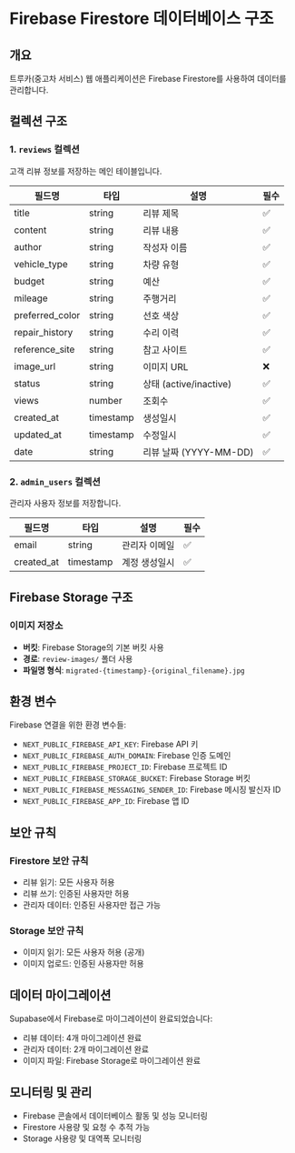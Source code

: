 # Firebase Firestore 데이터베이스 구조

## 개요

트루카(중고차 서비스) 웹 애플리케이션은 Firebase Firestore를 사용하여 데이터를 관리합니다.

## 컬렉션 구조

### 1. `reviews` 컬렉션

고객 리뷰 정보를 저장하는 메인 테이블입니다.

| 필드명 | 타입 | 설명 | 필수 |
|--------|------|------|------|
| title | string | 리뷰 제목 | ✅ |
| content | string | 리뷰 내용 | ✅ |
| author | string | 작성자 이름 | ✅ |
| vehicle_type | string | 차량 유형 | ✅ |
| budget | string | 예산 | ✅ |
| mileage | string | 주행거리 | ✅ |
| preferred_color | string | 선호 색상 | ✅ |
| repair_history | string | 수리 이력 | ✅ |
| reference_site | string | 참고 사이트 | ✅ |
| image_url | string | 이미지 URL | ❌ |
| status | string | 상태 (active/inactive) | ✅ |
| views | number | 조회수 | ✅ |
| created_at | timestamp | 생성일시 | ✅ |
| updated_at | timestamp | 수정일시 | ✅ |
| date | string | 리뷰 날짜 (YYYY-MM-DD) | ✅ |

### 2. `admin_users` 컬렉션

관리자 사용자 정보를 저장합니다.

| 필드명 | 타입 | 설명 | 필수 |
|--------|------|------|------|
| email | string | 관리자 이메일 | ✅ |
| created_at | timestamp | 계정 생성일시 | ✅ |

## Firebase Storage 구조

### 이미지 저장소

- **버킷**: Firebase Storage의 기본 버킷 사용
- **경로**: `review-images/` 폴더 사용
- **파일명 형식**: `migrated-{timestamp}-{original_filename}.jpg`

## 환경 변수

Firebase 연결을 위한 환경 변수들:

- `NEXT_PUBLIC_FIREBASE_API_KEY`: Firebase API 키
- `NEXT_PUBLIC_FIREBASE_AUTH_DOMAIN`: Firebase 인증 도메인
- `NEXT_PUBLIC_FIREBASE_PROJECT_ID`: Firebase 프로젝트 ID
- `NEXT_PUBLIC_FIREBASE_STORAGE_BUCKET`: Firebase Storage 버킷
- `NEXT_PUBLIC_FIREBASE_MESSAGING_SENDER_ID`: Firebase 메시징 발신자 ID
- `NEXT_PUBLIC_FIREBASE_APP_ID`: Firebase 앱 ID

## 보안 규칙

### Firestore 보안 규칙
- 리뷰 읽기: 모든 사용자 허용
- 리뷰 쓰기: 인증된 사용자만 허용
- 관리자 데이터: 인증된 사용자만 접근 가능

### Storage 보안 규칙
- 이미지 읽기: 모든 사용자 허용 (공개)
- 이미지 업로드: 인증된 사용자만 허용

## 데이터 마이그레이션

Supabase에서 Firebase로 마이그레이션이 완료되었습니다:
- 리뷰 데이터: 4개 마이그레이션 완료
- 관리자 데이터: 2개 마이그레이션 완료
- 이미지 파일: Firebase Storage로 마이그레이션 완료

## 모니터링 및 관리

- Firebase 콘솔에서 데이터베이스 활동 및 성능 모니터링
- Firestore 사용량 및 요청 수 추적 가능
- Storage 사용량 및 대역폭 모니터링
